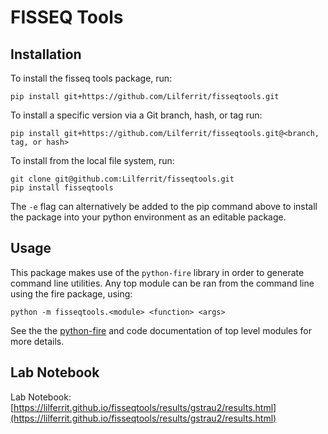 # FISSEQ Tools

## Installation

To install the fisseq tools package, run:

```
pip install git+https://github.com/Lilferrit/fisseqtools.git
```

To install a specific version via a Git branch, hash, or tag run:

```
pip install git+https://github.com/Lilferrit/fisseqtools.git@<branch, tag, or hash>
```

To install from the local file system, run:

```
git clone git@github.com:Lilferrit/fisseqtools.git
pip install fisseqtools
```

The `-e` flag can alternatively be added to the pip command above to install the package into your python environment as an editable package.

## Usage

This package makes use of the `python-fire` library in order to generate command line utilities.
Any top module can be ran from the command line using the fire package, using:

```
python -m fisseqtools.<module> <function> <args>
```

See the the [python-fire](https://github.com/google/python-fire) and code documentation of top level modules for more details.

## Lab Notebook

Lab Notebook: [https://lilferrit.github.io/fisseqtools/results/gstrau2/results.html](https://lilferrit.github.io/fisseqtools/results/gstrau2/results.html)